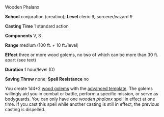 Wooden Phalanx

**School** conjuration (creation); **Level** cleric 9, sorcerer/wizard 9

**Casting Time** 1 standard action

**Components** V, S

**Range** medium (100 ft. + 10 ft./level)

**Effect** three or more wood golems, no two of which can be more than 30 ft. apart (see text)

**Duration** 1 hour/level (D)

**Saving Throw** none; **Spell Resistance** no

You create 1d4+2 [wood golems](../monsters/golem.md#_golem-wood) with the [advanced template](../monsters/monsterAdvancement.md#_advanced-creature). The golems willingly aid you in combat or battle, perform a specific mission, or serve as bodyguards. You can only have one _wooden phalanx_ spell in effect at one time. If you cast this spell while another casting is still in effect, the previous casting is dispelled.

